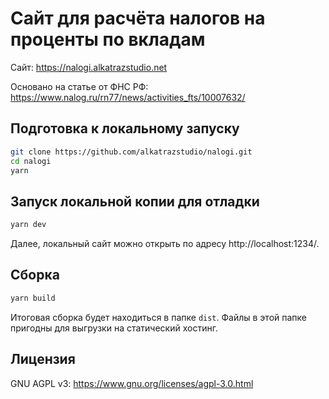 # Сайт для расчёта налогов на проценты по вкладам

Сайт: https://nalogi.alkatrazstudio.net

Основано на статье от ФНС РФ:
https://www.nalog.ru/rn77/news/activities_fts/10007632/


## Подготовка к локальному запуску

```sh
git clone https://github.com/alkatrazstudio/nalogi.git
cd nalogi
yarn
```


## Запуск локальной копии для отладки

```sh
yarn dev
```

Далее, локальный сайт можно открыть по адресу http://localhost:1234/.


## Сборка

```sh
yarn build
```

Итоговая сборка будет находиться в папке `dist`.
Файлы в этой папке пригодны для выгрузки на статический хостинг.


## Лицензия

GNU AGPL v3: https://www.gnu.org/licenses/agpl-3.0.html

